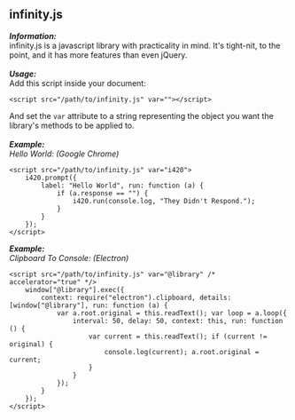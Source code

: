 infinity.js
---
***Information:***
<br>
infinity.js is a javascript library with practicality in mind. It's tight-nit, to the point, and it has more features than even jQuery.
<br><br>
***Usage:***
<br>
Add this script inside your document:
```
<script src="/path/to/infinity.js" var=""></script>
```
And set the `var` attribute to a string representing the object you want the library's methods to be applied to.
<br><br>
***Example:***
<br>
*Hello World: (Google Chrome)*
```
<script src="/path/to/infinity.js" var="i420">
	i420.prompt({
		label: "Hello World", run: function (a) {
			if (a.response == "") {
				i420.run(console.log, "They Didn't Respond.");
			}
		}
	});
</script>
```
***Example:***
<br>
*Clipboard To Console: (Electron)*
```
<script src="/path/to/infinity.js" var="@library" /* accelerator="true" */>
	window["@library"].exec({
		context: require("electron").clipboard, details: [window["@library"], run: function (a) {
			var a.root.original = this.readText(); var loop = a.loop({
				interval: 50, delay: 50, context: this, run: function () {
					var current = this.readText(); if (current != original) {
						console.log(current); a.root.original = current;
					}
				}
			});
		}
	});
</script>
```
